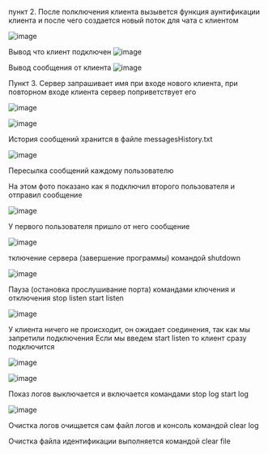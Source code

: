 пункт 2. После полключения клиента вызывется функция аунтификации клиента и после чего создается новый поток для чата с клиентом

![image](https://user-images.githubusercontent.com/90443315/138598996-39251a86-9275-434c-ad32-c8cdf83657a5.png)

Вывод что клиент подключен
![image](https://user-images.githubusercontent.com/90443315/138599073-f0209693-6626-412f-aba0-378edacd3f13.png)

Вывод сообщения от клиента
![image](https://user-images.githubusercontent.com/90443315/138599102-ed812925-c3b5-4b86-a9b8-8d6cf608d9c4.png)


Пункт 3. Сервер запрашивает имя при входе нового клиента, при повторном входе клиента сервер поприветствует его

![image](https://user-images.githubusercontent.com/90443315/138599184-dce64e65-43f8-4f13-a25f-f14263c6581b.png)

![image](https://user-images.githubusercontent.com/90443315/138599194-9707b7eb-51c1-4415-9cdf-bb623349d513.png)

История сообщений хранится в файле messagesHistory.txt

![image](https://user-images.githubusercontent.com/90443315/138599220-7d41bf65-4748-4d3e-931a-650cc7413c52.png)

Пересылка сообщений каждому пользователю

На этом фото показано как я подключил второго пользователя и отправил сообщение

![image](https://user-images.githubusercontent.com/90443315/138599291-3bc7ff2c-9440-4af7-bc52-56581277ba7c.png)

У первого пользователя пришло от него сообщение

![image](https://user-images.githubusercontent.com/90443315/138599321-08f69764-cf34-4520-bcfb-310355f97c6a.png)

тключение сервера (завершение программы) командой shutdown

![image](https://user-images.githubusercontent.com/58771506/135754582-fdd19725-daae-4e59-81ca-f3de72868cf8.png)

Пауза (остановка прослушивание порта) командами ключения и отключения stop listen start listen

![image](https://user-images.githubusercontent.com/58771506/135754385-43794d43-9dba-495f-a8cd-8e81d74a08ce.png)

У клиента ничего не происходит, он ожидает соединения, так как мы запретили подключения
Если мы введем start listen то клиент сразу подключится

![image](https://user-images.githubusercontent.com/58771506/135754425-f3507791-564c-4c72-a983-f78b5b821cd0.png)

![image](https://user-images.githubusercontent.com/58771506/135754432-a2c0db99-6869-438b-9566-4d8b279d4bb8.png)

Показ логов выключается и включается командами stop log start log

![image](https://user-images.githubusercontent.com/58771506/135754459-3f83d3b4-ce9d-435c-b13e-4dc530d0517a.png)

Очистка логов очищается сам файл логов и консоль командой clear log



Очистка файла идентификации выполняется командой clear file


